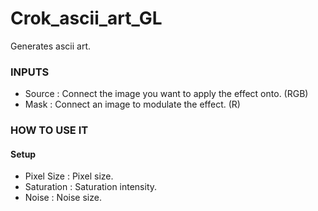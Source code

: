 # Crok_ascii_art_GL

Generates ascii art.

### INPUTS
* Source : Connect the image you want to apply the effect onto. (RGB)
* Mask : Connect an image to modulate the effect. (R)

### HOW TO USE IT

#### Setup

* Pixel Size : Pixel size.
* Saturation : Saturation intensity.
* Noise : Noise size.
